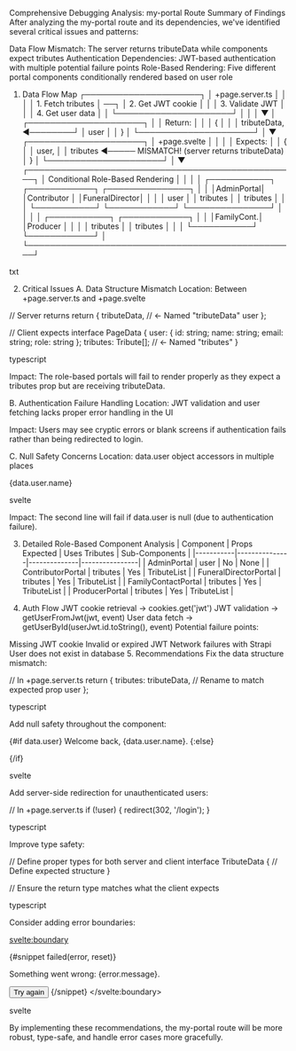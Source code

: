 Comprehensive Debugging Analysis: my-portal Route
Summary of Findings
After analyzing the my-portal route and its dependencies, we've identified several critical issues and patterns:

Data Flow Mismatch: The server returns tributeData while components expect tributes
Authentication Dependencies: JWT-based authentication with multiple potential failure points
Role-Based Rendering: Five different portal components conditionally rendered based on user role
1. Data Flow Map
┌─────────────────────┐
│ +page.server.ts     │
│                     │
│ 1. Fetch tributes   │ ──┐
│ 2. Get JWT cookie   │   │
│ 3. Validate JWT     │   │
│ 4. Get user data    │   │
└─────────────────────┘   │
          │               │
          ▼               │
┌─────────────────────┐   │
│ Return:             │   │
│ {                   │   │
│   tributeData, ◄────────┘
│   user              │
│ }                   │
└─────────────────────┘
          │
          ▼
┌─────────────────────┐
│ +page.svelte        │
│                     │
│ Expects:            │
│ {                   │
│   user,             │
│   tributes ◄───── MISMATCH! (server returns tributeData)
│ }                   │
└─────────────────────┘
          │
          ▼
┌─────────────────────────────────────────────────┐
│ Conditional Role-Based Rendering                │
│                                                 │
│ ┌───────────┐ ┌────────────┐ ┌───────────────┐ │
│ │AdminPortal│ │Contributor │ │FuneralDirector│ │
│ │   user    │ │  tributes  │ │   tributes    │ │
│ └───────────┘ └────────────┘ └───────────────┘ │
│                                                 │
│ ┌───────────┐ ┌────────────┐                   │
│ │FamilyCont.│ │Producer    │                   │
│ │  tributes │ │  tributes  │                   │
│ └───────────┘ └────────────┘                   │
└─────────────────────────────────────────────────┘

txt



2. Critical Issues
A. Data Structure Mismatch
Location: Between +page.server.ts and +page.svelte

// Server returns
return {
  tributeData, // ← Named "tributeData"
  user
};

// Client expects
interface PageData {
  user: { id: string; name: string; email: string; role: string };
  tributes: Tribute[]; // ← Named "tributes"
}

typescript


Impact: The role-based portals will fail to render properly as they expect a tributes prop but are receiving tributeData.

B. Authentication Failure Handling
Location: JWT validation and user fetching lacks proper error handling in the UI

Impact: Users may see cryptic errors or blank screens if authentication fails rather than being redirected to login.

C. Null Safety Concerns
Location: data.user object accessors in multiple places

<title>{data.user ? 'My Tributes' : 'Login'} | Tributestream</title>
<span class="font-medium text-surface-950">{data.user.name}</span>

svelte


Impact: The second line will fail if data.user is null (due to authentication failure).

3. Detailed Role-Based Component Analysis
| Component | Props Expected | Uses Tributes | Sub-Components |
|-----------|---------------|--------------|----------------|
| AdminPortal | user | No | None |
| ContributorPortal | tributes | Yes | TributeList |
| FuneralDirectorPortal | tributes | Yes | TributeList |
| FamilyContactPortal | tributes | Yes | TributeList |
| ProducerPortal | tributes | Yes | TributeList |

4. Auth Flow
JWT cookie retrieval → cookies.get('jwt')
JWT validation → getUserFromJwt(jwt, event)
User data fetch → getUserById(userJwt.id.toString(), event)
Potential failure points:

Missing JWT cookie
Invalid or expired JWT
Network failures with Strapi
User does not exist in database
5. Recommendations
Fix the data structure mismatch:

// In +page.server.ts
return {
  tributes: tributeData, // Rename to match expected prop
  user
};

typescript


Add null safety throughout the component:

<!-- Before accessing user properties -->
{#if data.user}
  Welcome back, <span class="font-medium text-surface-950">{data.user.name}</span>.
{:else}
  <!-- Handle not logged in case -->
{/if}

svelte


Add server-side redirection for unauthenticated users:

// In +page.server.ts
if (!user) {
  redirect(302, '/login');
}

typescript


Improve type safety:

// Define proper types for both server and client
interface TributeData {
  // Define expected structure
}

// Ensure the return type matches what the client expects

typescript


Consider adding error boundaries:

<svelte:boundary>
  <!-- Portal components -->
  
  {#snippet failed(error, reset)}
    <p>Something went wrong: {error.message}.</p>
    <button onclick={reset}>Try again</button>
  {/snippet}
</svelte:boundary>

svelte


By implementing these recommendations, the my-portal route will be more robust, type-safe, and handle error cases more gracefully.